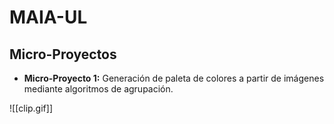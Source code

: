 # MAIA-UL
## Micro-Proyectos
- **Micro-Proyecto 1:** Generación de paleta de colores a partir de imágenes mediante algoritmos de agrupación.

![[clip.gif]]
